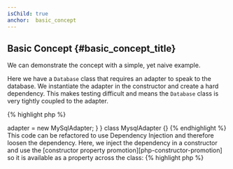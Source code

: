 ```yaml
---
isChild: true
anchor:  basic_concept
---
```


## Basic Concept {#basic_concept_title}

We can demonstrate the concept with a simple, yet naive example.

Here we have a `Database` class that requires an adapter to speak to the database. We instantiate the adapter in the
constructor and create a hard dependency. This makes testing difficult and means the `Database` class is very tightly
coupled to the adapter.

{% highlight php %}
<?php
namespace Database;

class Database
{
    protected $adapter;

    public function __construct()
    {
        $this->adapter = new MySqlAdapter;
    }
}

class MysqlAdapter {}
{% endhighlight %}

This code can be refactored to use Dependency Injection and therefore loosen the dependency.
Here, we inject the dependency in a constructor and use the [constructor property promotion][php-constructor-promotion] so it is available as a property across the class:

{% highlight php %}
<?php
namespace Database;

class Database
{
    public function __construct(protected MySqlAdapter $adapter)
    {
    }
}

class MysqlAdapter {}
{% endhighlight %}

Now we are giving the `Database` class its dependency rather than creating it itself. We could even create a method
that would accept an argument of the dependency and set it that way, or if the `$adapter` property was `public` we
could set it directly.

[php-constructor-promotion]: https://www.php.net/manual/en/language.oop5.decon.php#language.oop5.decon.constructor.promotion

